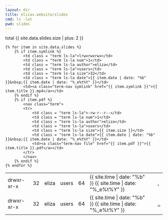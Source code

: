 ```yaml
---
layout: dir
title: elizas.website/slides
cmd: ls -lat
pwd: slides
---
```


<nav class="term">
    total {{ site.data.slides.size | plus: 2 }}
</nav>
<table class="term">
    <nav class="term">
        <tr>
            <td class = "term ls-la">drwxr-xr-x</td>
            <td class = "term ls-la num">32</td>
            <td class = "term ls-la author">eliza</td>
            <td class = "term ls-la">users</td>
            <td class = "term ls-la size">64</td>
            <td class = "term ls-la date">{{ site.time | date: "%b" }}&nbsp;{{ site.time | date: "%_e%t%Y" }}</td>
            <td class = "term ls-la"><a class="term-nav file" href="">.</a></td>
        </tr>
    </nav>
    <nav class="term">
        <tr>
            <td class = "term ls-la">drwxr-xr-x</td>
            <td class = "term num">32</td>
            <td class = "term ls-la author">eliza</td>
            <td class = "term ls-la">users</td>
            <td class = "term size">64</td>
            <td class = "term ls-la date">{{ site.time | date: "%b" }}&nbsp;{{ site.time | date: "%_e%t%Y" }}</td>
            <td class = "term ls-la"><a class="term-nav file" href="/index.html">..</a></td>
        </tr>
    </nav>

    {% for item in site.data.slides %}
        {% if item.symlink %}
            <td class = "term ls-la">lrwxrwxrwx</td>
            <td class = "term ls-la num">1</td>
            <td class = "term ls-la author">eliza</td>
            <td class = "term ls-la">users</td>
            <td class = "term ls-la size">32</td>
            <td class = "term ls-la date">{{ item.date | date: "%b" }}&nbsp;{{ item.date | date: "%_e%t%Y" }}</td>
            <td><a class="term-nav symlink" href="{{ item.symlink }}">{{ item.title }}.mp4</a></td>
        {% endif %}
        {% if item.pdf %}
            <nav class="term">
            <tr>
                <td class = "term ls-la">-rw-r--r--</td>
                <td class = "term ls-la num">1</td>
                <td class = "term ls-la author">eliza</td>
                <td class = "term ls-la">users</td>
                <td class = "term ls-la size">{{ item.size }}</td>
                <td class = "term ls-la date">{{ item.date | date: "%b" }}&nbsp;{{ item.date | date: "%_e%t%Y" }}</td>
                <td><a class="term-nav file" href="{{ item.pdf }}">{{ item.title }}.pdf</a></td>
            </tr>
            </nav>
        {% endif %}
    {% endfor %}
</table>